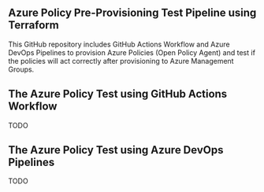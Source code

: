 ## Azure Policy Pre-Provisioning Test Pipeline using Terraform

This GitHub repository includes GitHub Actions Workflow and Azure DevOps Pipelines to provision Azure Policies (Open Policy Agent) and test if the policies will act correctly after provisioning to Azure Management Groups.

## The Azure Policy Test using GitHub Actions Workflow
TODO


## The Azure Policy Test using Azure DevOps Pipelines
TODO